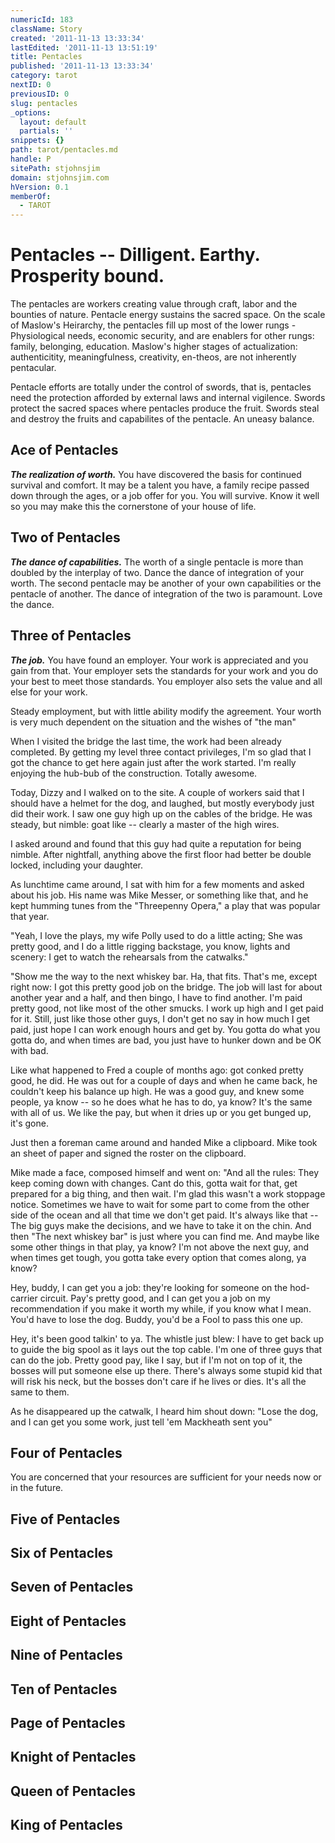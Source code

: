 ```yaml
---
numericId: 183
className: Story
created: '2011-11-13 13:33:34'
lastEdited: '2011-11-13 13:51:19'
title: Pentacles
published: '2011-11-13 13:33:34'
category: tarot
nextID: 0
previousID: 0
slug: pentacles
_options:
  layout: default
  partials: ''
snippets: {}
path: tarot/pentacles.md
handle: P
sitePath: stjohnsjim
domain: stjohnsjim.com
hVersion: 0.1
memberOf:
  - TAROT
---
```


# Pentacles -- Dilligent. Earthy. Prosperity bound.

The pentacles are workers creating value through craft, labor and the bounties of nature. Pentacle energy sustains the sacred space. On the scale of Maslow's Heirarchy, the pentacles fill up most of the lower rungs - Physiological needs, economic security, and are enablers for other rungs: family, belonging, education. Maslow's higher stages of actualization: authenticitity, meaningfulness, creativity, en-theos, are not inherently pentacular.

Pentacle efforts are totally under the control of swords, that is, pentacles need the protection afforded by external laws and internal vigilence. Swords protect the sacred spaces where pentacles produce the fruit. Swords steal and destroy the fruits and capabilites of the pentacle. An uneasy balance.

## Ace of Pentacles

**_The realization of worth._** You have discovered the basis for continued survival and comfort. It may be a talent you have, a family recipe passed down through the ages, or a job offer for you. You will survive. Know it well so you may make this the cornerstone of your house of life.

## Two of Pentacles

_**The dance of capabilities.**_ The worth of a single pentacle is more than doubled by the interplay of two. Dance the dance of integration of your worth. The second pentacle may be another of your own capabilities or the pentacle of another. The dance of integration of the two is paramount. Love the dance.

## Three of Pentacles

_**The job.**_ You have found an employer. Your work is appreciated and you gain from that. Your employer sets the standards for your work and you do your best to meet those standards. You employer also sets the value and all else for your work.

Steady employment, but with little ability modify the agreement. Your worth is very much dependent on the situation and the wishes of "the man"

When I visited the bridge the last time, the work had been already completed. By getting my level three contact privileges, I'm so glad that I got the chance to get here again just after the work started. I'm really enjoying the hub-bub of the construction. Totally awesome.

Today, Dizzy and I walked on to the site. A couple of workers said that I should have a helmet for the dog, and laughed, but mostly everybody just did their work. I saw one guy high up on the cables of the bridge. He was steady, but nimble: goat like -- clearly a master of the high wires.

I asked around and found that this guy had quite a reputation for being nimble. After nightfall, anything above the first floor had better be double locked, including your daughter.

As lunchtime came around, I sat with him for a few moments and asked about his job. His name was Mike Messer, or something like that, and he kept humming tunes from the "Threepenny Opera," a play that was popular that year.

"Yeah, I love the plays, my wife Polly used to do a little acting; She was pretty good, and I do a little rigging backstage, you know, lights and scenery: I get to watch the rehearsals from the catwalks."

"Show me the way to the next whiskey bar. Ha, that fits. That's me, except right now: I got this pretty good job on the bridge. The job will last for about another year and a half, and then bingo, I have to find another. I'm paid pretty good, not like most of the other smucks. I work up high and I get paid for it. Still, just like those other guys, I don't get no say in how much I get paid, just hope I can work enough hours and get by. You gotta do what you gotta do, and when times are bad, you just have to hunker down and be OK with bad.

Like what happened to Fred a couple of months ago: got conked pretty good, he did. He was out for a couple of days and when he came back, he couldn't keep his balance up high. He was a good guy, and knew some people, ya know -- so he does what he has to do, ya know? It's the same with all of us. We like the pay, but when it dries up or you get bunged up, it's gone.

Just then a foreman came around and handed Mike a clipboard. Mike took an sheet of paper and signed the roster on the clipboard.

Mike made a face, composed himself and went on: "And all the rules: They keep coming down with changes. Cant do this, gotta wait for that, get prepared for a big thing, and then wait. I'm glad this wasn't a work stoppage notice. Sometimes we have to wait for some part to come from the other side of the ocean and all that time we don't get paid. It's always like that -- The big guys make the decisions, and we have to take it on the chin. And then "The next whiskey bar" is just where you can find me. And maybe like some other things in that play, ya know? I'm not above the next guy, and when times get tough, you gotta take every option that comes along, ya know?

Hey, buddy, I can get you a job: they're looking for someone on the hod-carrier circuit. Pay's pretty good, and I can get you a job on my recommendation if you make it worth my while, if you know what I mean. You'd have to lose the dog. Buddy, you'd be a Fool to pass this one up.

Hey, it's been good talkin' to ya. The whistle just blew: I have to get back up to guide the big spool as it lays out the top cable. I'm one of three guys that can do the job. Pretty good pay, like I say, but if I'm not on top of it, the bosses will put someone else up there. There's always some stupid kid that will risk his neck, but the bosses don't care if he lives or dies. It's all the same to them.

As he disappeared up the catwalk, I heard him shout down: "Lose the dog, and I can get you some work, just tell 'em Mackheath sent you"

## Four of Pentacles

You are concerned that your resources are sufficient for your needs now or in the future.

## Five of Pentacles

## Six of Pentacles

## Seven of Pentacles

## Eight of Pentacles

## Nine of Pentacles

## Ten of Pentacles

## Page of Pentacles

## Knight of Pentacles

## Queen of Pentacles

## King of Pentacles
